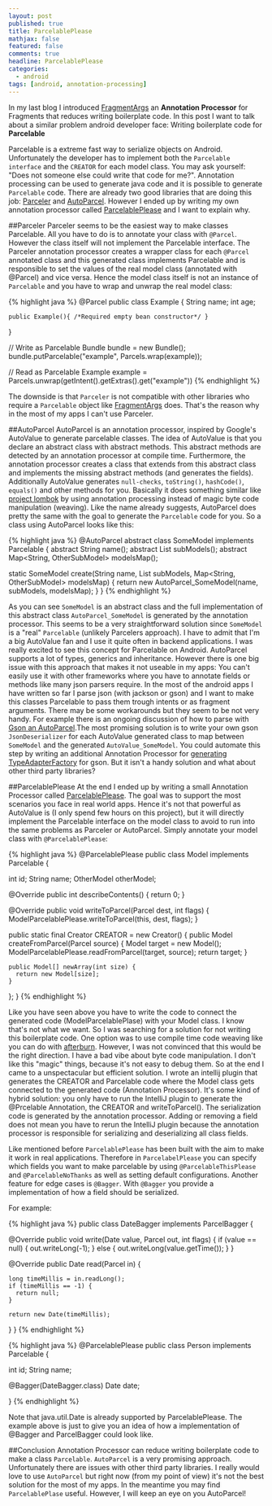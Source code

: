 ```yaml
---
layout: post
published: true
title: ParcelablePlease
mathjax: false
featured: false
comments: true
headline: ParcelablePlease
categories:
  - android
tags: [android, annotation-processing]
---
```


In my last blog I introduced [FragmentArgs](http://hannesdorfmann.com/android/fragmentargs) an  **Annotation Processor** for Fragments that reduces writing boilerplate code. In this post I want to talk about a similar problem android developer face: Writing boilerplate code for **Parcelable**

Parcelable is a extreme fast way to serialize objects on Android. Unfortunately the developer has to implement both the `Parcelable interface` and the `CREATOR` for each model class. You may ask yourself: "Does not someone else could write that code for me?". Annotation processing can be used to generate java code and it is possible to generate `Parcelable` code. There are already two good libraries that are doing this job: [Parceler](https://github.com/johncarl81/parceler) and [AutoParcel](https://github.com/frankiesardo/auto-parcel). However I ended up by writing my own annotation processor called [ParcelablePlease](https://github.com/sockeqwe/ParcelablePlease) and I want to explain why.

##Parceler
Parceler seems to be the easiest way to make classes Parcelable. All you have to do is to annotate your class with `@Parcel`. However the class itself will not implement the Parcelable interface. The Parceler annotation processor creates a wrapper class for each `@Parcel` annotated class and this generated class implements Parcelable and is responsible to set the values of the real model class (annotated with @Parcel) and vice versa. Hence the model class itself is not an instance of `Parcelable` and you have to wrap and unwrap the real model class:

{% highlight java %}
@Parcel
public class Example {
    String name;
    int age;

    public Example(){ /*Required empty bean constructor*/ }
}


// Write as Parcelable
Bundle bundle = new Bundle();
bundle.putParcelable("example", Parcels.wrap(example));


// Read as Parcelable
Example example = Parcels.unwrap(getIntent().getExtras().get("example"))
{% endhighlight %}

The downside is that `Parceler` is not compatible with other libraries who require a `Parcelable` object like [FragmentArgs](http://hannesdorfmann.com/android/fragmentargs) does. That's the reason why in the most of my apps I can't use Parceler.

##AutoParcel
AutoParcel is an annotation processor, inspired by Google's AutoValue to generate parcelable classes. The idea of AutoValue is that you declare an abstract class with abstract methods. This abstract methods are detected by an annotation processor at compile time. Furthermore, the annotation processor creates a class that extends from this abstract class and implements the missing abstract methods (and generates the fields). Additionally AutoValue generates `null-checks`, `toString()`, `hashCode()`, `equals()` and other methods for you. Basically it does something similar like [project lombok](http://www.projectlombok.org) by using annotation processing instead of magic byte code manipulation (weaving). Like the name already suggests, AutoParcel does pretty the same with the goal to generate the `Parcelable` code for you. So a class using AutoParcel looks like this:

{% highlight java %}
@AutoParcel
abstract class SomeModel implements Parcelable {
  abstract String name();
  abstract List<SomeSubModel> subModels();
  abstract Map<String, OtherSubModel> modelsMap();

  static SomeModel create(String name, List<SomeSubModel> subModels, Map<String, OtherSubModel> modelsMap) {
    return new AutoParcel_SomeModel(name, subModels, modelsMap);
  }
}
{% endhighlight %}

As you can see `SomeModel` is an abstract class and the full implementation of this abstract class `AutoParcel_SomeModel` is generated by the annotation processor. This seems to be a very straightforward solution since `SomeModel` is a "real" `Parcelable` (unlikely Parcelers approach). I have to admit that I'm a big AutoValue fan and I use it quite often in backend applications. I was really excited to see this concept for Parcelable on Android. AutoParcel supports a lot of types, generics and inheritance. However there is one big issue with this approach that makes it not useable in my apps: You can't easily use it with other frameworks where you have to annotate fields or methods like many json parsers require. In the most of the android apps I have written so far I parse json (with jackson or gson) and I want to make this classes Parcelable to pass them trough intents or as fragment arguments. There may be some workarounds but they seem to be not very handy. For example there is an ongoing discussion of how to parse with [Gson an AutoParcel](https://github.com/frankiesardo/auto-parcel/issues/6).The most promising solution is to write your own gson `JsonDeserializer` for each AutoValue generated class to map between `SomeModel` and the generated `AutoValue_SomeModel`. You could automate this step by writing an additional Annotation Processor for [generating TypeAdapterFactory](https://gist.github.com/JakeWharton/0d67d01badcee0ae7bc9) for gson. But it isn't a handy solution and what about other third party libraries?

##ParcelablePlease
At the end I ended up by writing a small Annotation Processor called [ParcelablePlease](https://github.com/sockeqwe/ParcelablePlease). The goal was to support the most scenarios you face in real world apps. Hence it's not that powerful as AutoValue is (I only spend few hours on this project), but it will directly implement the Parcelable interface on the model class to avoid to run into the same problems as Parceler or AutoParcel.
Simply annotate your model class with `@ParcelablePlease`:

{% highlight java %}
@ParcelablePlease
public class Model implements Parcelable {

  int id;
  String name;
  OtherModel otherModel;

  @Override public int describeContents() {
    return 0;
  }

  @Override public void writeToParcel(Parcel dest, int flags) {
    ModelParcelablePlease.writeToParcel(this, dest, flags);
  }

  public static final Creator<Model> CREATOR = new Creator<Model>() {
    public Model createFromParcel(Parcel source) {
      Model target = new Model();
      ModelParcelablePlease.readFromParcel(target, source);
      return target;
    }

    public Model[] newArray(int size) {
      return new Model[size];
    }
  };
}
{% endhighlight %}

Like you have seen above you have to write the code to connect the generated code (ModelParcelablePlase) with your Model class. I know that's not what we want. So I was searching for a solution for not writing this boilerplate code. One option was to use compile time code weaving like you can do with [afterburn](https://github.com/stephanenicolas/afterburner). However, I was not convinced that this would be the right direction. I have a bad vibe about byte code manipulation. I don't like this "magic" things, because it's not easy to debug them. So at the end I came to a unspectacular but efficient solution. I wrote an intellij plugin that generates the CREATOR and Parcelable code where the Model class gets connected to the generated code (Annotation Processor). It's some kind of hybrid solution: you only have to run the IntelliJ plugin to generate the @Prcelable Annotation, the CREATOR and writeToParcel(). The serialization code is generated by the annotation processor. Adding or removing a field does not mean you have to rerun the IntelliJ plugin because the annotation processor is responsible for serializing and deserializing all class fields.

Like mentioned before `ParcelablePlease` has been built with the aim to make it work in real applications. Therefore in `ParcelabelPlease` you can specify which fields you want to make parcelable by using `@ParcelableThisPlease` and `@ParcelableNoThanks` as well as setting default configurations. Another feature for edge cases is `@Bagger`. With `@Bagger` you provide a implementation of how a field should be serialized.

For example:

{% highlight java %}
public class DateBagger implements ParcelBagger<Date> {

  @Override public void write(Date value, Parcel out, int flags) {
    if (value == null) {
      out.writeLong(-1);
    } else {
      out.writeLong(value.getTime());
    }
  }

  @Override public Date read(Parcel in) {

    long timeMillis = in.readLong();
    if (timeMillis == -1) {
      return null;
    }

    return new Date(timeMillis);
  }
}
{% endhighlight %}

{% highlight java %}
@ParcelablePlease
public class Person implements Parcelable {

  int id;
  String name;

  @Bagger(DateBagger.class)
  Date date;

}
{% endhighlight %}

Note that java.util.Date is already supported by ParcelablePlease. The example above is just to give you an idea of how a implementation of @Bagger and ParcelBagger could look like.

##Conclusion
Annotation Processor can reduce writing boilerplate code to make a class `Parcelable`. `AutoParcel` is a very promising approach. Unfortunately there are issues with other third party libraries. I really would love to use `AutoParcel` but right now (from my point of view) it's not the best solution for the most of my apps. In the meantime you may find `ParcelablePlase` useful. However, I will keep an eye on you AutoParcel!
